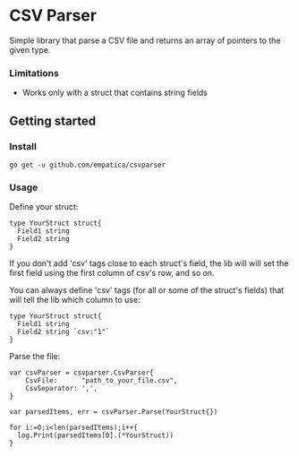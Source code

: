 # CSV Parser

Simple library that parse a CSV file and returns an array of pointers to the given type.

### Limitations

- Works only with a struct that contains string fields

## Getting started

### Install

    go get -u github.com/empatica/csvparser

### Usage

Define your struct:

    type YourStruct struct{
      Field1 string
      Field2 string
    }

If you don't add 'csv' tags close to each struct's field, the lib will will set the first field using the first column of csv's row, and so on.

You can always define 'csv' tags (for all or some of the struct's fields) that will tell the lib which column to use:

    type YourStruct struct{
      Field1 string
      Field2 string `csv:"1"`
    }

Parse the file:

    var csvParser = csvparser.CsvParser{
        CsvFile:      "path_to_your_file.csv",
        CsvSeparator: ',',
    }

    var parsedItems, err = csvParser.Parse(YourStruct{})

    for i:=0;i<len(parsedItems);i++{
      log.Print(parsedItems[0].(*YourStruct))
    }
